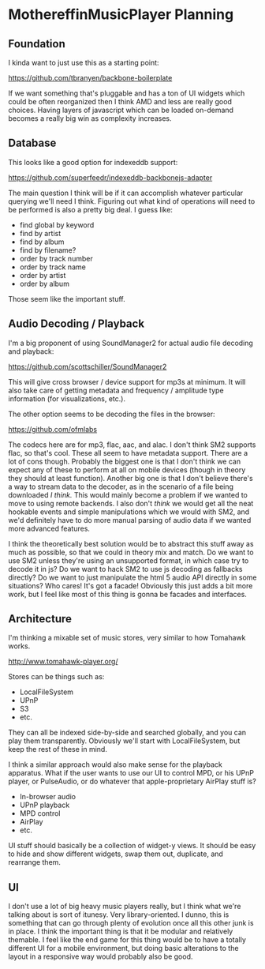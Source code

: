# MothereffinMusicPlayer Planning

## Foundation

I kinda want to just use this as a starting point:

https://github.com/tbranyen/backbone-boilerplate

If we want something that's pluggable and has a ton of UI widgets which could be
often reorganized then I think AMD and less are really good choices. Having
layers of javascript which can be loaded on-demand becomes a really big win as
complexity increases.

## Database

This looks like a good option for indexeddb support:

https://github.com/superfeedr/indexeddb-backbonejs-adapter

The main question I think will be if it can accomplish whatever particular
querying we'll need I think. Figuring out what kind of operations will need to
be performed is also a pretty big deal. I guess like:

- find global by keyword
- find by artist
- find by album
- find by filename?
- order by track number
- order by track name
- order by artist
- order by album

Those seem like the important stuff.

## Audio Decoding / Playback

I'm a big proponent of using SoundManager2 for actual audio file decoding and
playback:

https://github.com/scottschiller/SoundManager2

This will give cross browser / device support for mp3s at minimum. It will also
take care of getting metadata and frequency / amplitude type information (for
visualizations, etc.).

The other option seems to be decoding the files in the browser:

https://github.com/ofmlabs

The codecs here are for mp3, flac, aac, and alac. I don't think SM2 supports
flac, so that's cool. These all seem to have metadata support. There are a lot
of cons though. Probably the biggest one is that I don't think we can expect any
of these to perform at all on mobile devices (though in theory they should at
least function). Another big one is that I don't believe there's a way to stream
data to the decoder, as in the scenario of a file being downloaded *I think.*
This would mainly become a problem if we wanted to move to using remote
backends. I also don't *think* we would get all the neat hookable events and
simple manipulations which we would with SM2, and we'd definitely have to do
more manual parsing of audio data if we wanted more advanced features.

I think the theoretically best solution would be to abstract this stuff away as
much as possible, so that we could in theory mix and match. Do we want to use
SM2 unless they're using an unsupported format, in which case try to decode it
in js? Do we want to hack SM2 to use js decoding as fallbacks directly? Do we
want to just manipulate the html 5 audio API directly in some situations? Who
cares! It's got a facade! Obviously this just adds a bit more work, but I feel
like most of this thing is gonna be facades and interfaces.

## Architecture

I'm thinking a mixable set of music stores, very similar to how Tomahawk works.

http://www.tomahawk-player.org/

Stores can be things such as:

- LocalFileSystem
- UPnP
- S3
- etc.

They can all be indexed side-by-side and searched globally, and you can play
them transparently. Obviously we'll start with LocalFileSystem, but keep the
rest of these in mind.

I think a similar approach would also make sense for the playback apparatus.
What if the user wants to use our UI to control MPD, or his UPnP player, or
PulseAudio, or do whatever that apple-proprietary AirPlay stuff is?

- In-browser audio
- UPnP playback
- MPD control
- AirPlay
- etc.

UI stuff should basically be a collection of widget-y views. It should be easy
to hide and show different widgets, swap them out, duplicate, and rearrange
them.

## UI

I don't use a lot of big heavy music players really, but I think what we're
talking about is sort of itunesy. Very library-oriented. I dunno, this is
something that can go through plenty of evolution once all this other junk is in
place. I think the important thing is that it be modular and relatively
themable. I feel like the end game for this thing would be to have a totally
different UI for a mobile environment, but doing basic alterations to the layout
in a responsive way would probably also be good.